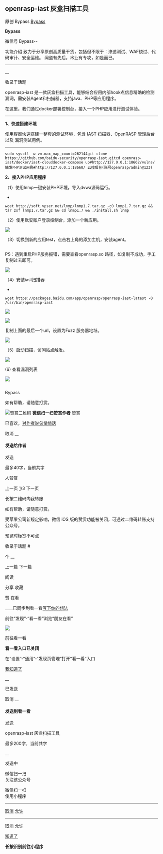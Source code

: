 ##  openrasp-iast 灰盒扫描工具

原创 Bypass [ Bypass ](javascript:void\(0\);)

**Bypass** ![]()

微信号 Bypass--

功能介绍 致力于分享原创高质量干货，包括但不限于：渗透测试、WAF绕过、代码审计、安全运维。 闻道有先后，术业有专攻，如是而已。

____

__

收录于话题

openrasp-iast 是一款灰盒扫描工具，能够结合应用内部hook点信息精确的检测漏洞，需安装Agent和扫描器，支持java、PHP等应用程序。

在这里，我们通过docker部署控制台，接入一个PHP应用进行测试体验。

* * *

 **1、快速搭建环境**

使用容器快速搭建一整套的测试环境，包含 IAST 扫描器、OpenRASP 管理后台 以及 漏洞测试用例。

  *   *   *   *   *   * 

    
    
    sudo sysctl -w vm.max_map_count=262144git clone https://github.com/baidu-security/openrasp-iast.gitcd openrasp-iast/docker/iast-clouddocker-compose up#http://127.0.0.1:18662/vulns/ 触发PHP测试用例#http://127.0.0.1:18660/ 云控后台(账号openrasp/admin@123)

 **2、接入PHP应用程序**

（1）使用lnmp一键安装PHP环境，导入dvwa源码运行。

  * 

    
    
    wget http://soft.vpser.net/lnmp/lnmp1.7.tar.gz -cO lnmp1.7.tar.gz && tar zxf lnmp1.7.tar.gz && cd lnmp1.7 && ./install.sh lnmp

（2）使用默安账户登录控制台，添加一个新应用。

![](https://raw.githubusercontent.com/tuchuang9/tc1/refs/heads/main/public/20210823082029.png)

（3）切换到新的应用test，点击右上角的添加主机，安装agent。

![]()

PS：遇到重启PHP服务报错，需要查看openrasp.so 路径，如复制不成功，手工复制过去即可。

![](https://raw.githubusercontent.com/tuchuang9/tc1/refs/heads/main/public/20210823082030.png)

 （4）安装iast扫描器

  * 

    
    
    wget https://packages.baidu.com/app/openrasp/openrasp-iast-latest -O /usr/bin/openrasp-iast

![](https://raw.githubusercontent.com/tuchuang9/tc1/refs/heads/main/public/20210823082031.png)

![](https://raw.githubusercontent.com/tuchuang9/tc1/refs/heads/main/public/20210823082032.png)

复制上面的最后一个url，设置为Fuzz 服务器地址。

![](https://raw.githubusercontent.com/tuchuang9/tc1/refs/heads/main/public/20210823082033.png)

（5）启动扫描，访问站点触发。

![](https://raw.githubusercontent.com/tuchuang9/tc1/refs/heads/main/public/20210823082034.png)

(6) 查看漏洞列表

![](https://raw.githubusercontent.com/tuchuang9/tc1/refs/heads/main/public/20210823082035.png)

![]()

Bypass

如有帮助，请随意打赏。

![赞赏二维码]() **微信扫一扫赞赏作者** 赞赏

已喜欢，[对作者说句悄悄话](javascript:;)

取消 __

#### 发送给作者

发送

最多40字，当前共字

[](javascript:;) 人赞赏

上一页 [1](javascript:;)/3 下一页

长按二维码向我转账

如有帮助，请随意打赏。

受苹果公司新规定影响，微信 iOS 版的赞赏功能被关闭，可通过二维码转账支持公众号。

预览时标签不可点

收录于话题 #

个 __

上一篇 下一篇

阅读

分享 收藏

赞 在看

____已同步到看一看[写下你的想法](javascript:;)

前往“发现”-“看一看”浏览“朋友在看”

![](//res.wx.qq.com/mmbizwap/zh_CN/htmledition/images/pic/appmsg/pic_like_comment55871f.png)

前往看一看

**看一看入口已关闭**

在“设置”-“通用”-“发现页管理”打开“看一看”入口

[我知道了](javascript:;)

__

已发送

取消 __

####  发送到看一看

发送

openrasp-iast 灰盒扫描工具

最多200字，当前共字

__

发送中

微信扫一扫  
关注该公众号

微信扫一扫  
使用小程序

****

[取消](javascript:void\(0\);) [允许](javascript:void\(0\);)

****

[取消](javascript:void\(0\);) [允许](javascript:void\(0\);)

[知道了](javascript:;)

**长按识别前往小程序**

![]()

